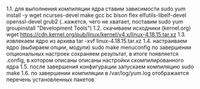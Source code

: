 1.1. для выполнения компиляции ядра ставим зависимости
sudo yum install -y wget ncurses-devel make gcc bc bison flex elfutils-libelf-devel openssl-devel grub2
(..кажется, чего не хватает, поставим sudo yum groupinstall "Development Tools")
1.2. скачиваем исходники (kernel.org)
wget https://cdn.kernel.org/pub/linux/kernel/v4.x/linux-4.18.15.tar.xz
1.3. извлекаем ядро из архива tar -xvf linux-4.18.15.tar.xz
1.4. настраиваем ядро (выбираем опции, модули) sudo make menuconfig
по завершении опциональных настроек сохраняем  результат, в итоге появляется .config, в котором описаны описаны 
настройки скомпилированного ядра
1.5. после завершения конфигурации запускаем компиляцию sudo make
1.6. по завершении компиляции в /var/log/yum.log отображается перечень установленных пакетов
